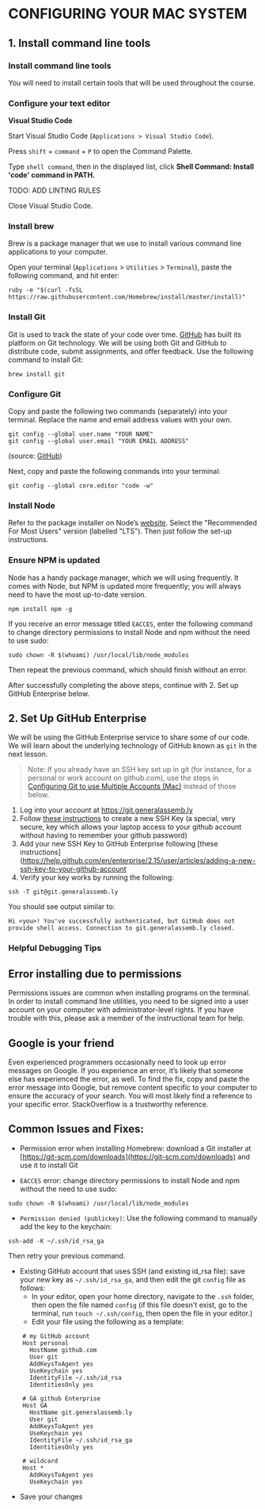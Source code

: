 # CONFIGURING YOUR MAC SYSTEM

## 1. Install command line tools

### Install command line tools
You will need to install certain tools that will be used throughout the course.

### Configure your text editor

**Visual Studio Code**

Start Visual Studio Code (`Applications > Visual Studio Code`).

Press `shift` + `command` + `P` to open the Command Palette.

Type `shell command`, then in the displayed list, click **Shell Command: Install 'code' command in PATH.**

TODO:  ADD LINTING RULES

Close Visual Studio Code.

### Install brew

Brew is a package manager that we use to install various command line applications to your computer.

Open your terminal (`Applications` > `Utilities` > `Terminal`), paste the following command, and hit enter:

```CLI
ruby -e "$(curl -fsSL https://raw.githubusercontent.com/Homebrew/install/master/install)"
```

### Install Git

Git is used to track the state of your code over time. [GitHub](https://github.com/) has built its platform on Git technology. We will be using both Git and GitHub to distribute code, submit assignments, and offer feedback. Use the following command to install Git:

```
brew install git
```

### Configure Git

Copy and paste the following two commands (separately) into your terminal. Replace the name and email address values with your own.

```
git config --global user.name "YOUR NAME"
git config --global user.email "YOUR EMAIL ADDRESS"
```

(source: [GitHub](https://help.github.com/en/github/getting-started-with-github/set-up-git))

Next, copy and paste the following commands into your terminal:

```
git config --global core.editor "code -w"
```

### Install Node

Refer to the package installer on Node’s [website](https://nodejs.org/en/). Select the "Recommended For Most Users" version (labelled "LTS"). Then just follow the set-up instructions.

### Ensure NPM is updated

Node has a handy package manager, which we will using frequently. It comes with Node, but NPM is updated more frequently; you will always need to have the most up-to-date version.

```
npm install npm -g
```

If you receive an error message titled `EACCES`, enter the following command to change directory permissions to install Node and npm without the need to use sudo:

```
sudo chown -R $(whoami) /usr/local/lib/node_modules
```

Then repeat the previous command, which should finish without an error.

After successfully completing the above steps, continue with 2. Set up GitHub Enterprise below.

## 2. Set Up GitHub Enterprise

We will be using the GitHub Enterprise service to share some of our code. We will learn about the underlying technology of GitHub known as `git` in the next lesson.

> Note: If you already have an SSH key set up in git (for instance, for a personal or work account on github.com), use the steps in [Configuring Git to use Multiple Accounts (Mac)]() instead of those below.

1. Log into your account at https://git.generalassemb.ly
2. Follow [these instructions](https://help.github.com/en/enterprise/2.15/user/articles/generating-a-new-ssh-key-and-adding-it-to-the-ssh-agent) to create a new SSH Key (a special, very secure, key which allows your laptop access to your github account without having to remember your github password)
3. Add your new SSH Key to GitHub Enterprise following [these instructions](https://help.github.com/en/enterprise/2.15/user/articles/adding-a-new-ssh-key-to-your-github-account
4. Verify your key works by running the following:

```
ssh -T git@git.generalassemb.ly
```

You should see output similar to:

`Hi <you>! You've successfully authenticated, but GitHub does not provide shell access. Connection to git.generalassemb.ly closed.`

### Helpful Debugging Tips

## Error installing due to permissions

Permissions issues are common when installing programs on the terminal. In order to install command line utilities, you need to be signed into a user account on your computer with administrator-level rights. If you have trouble with this, please ask a member of the instructional team for help.

## Google is your friend

Even experienced programmers occasionally need to look up error messages on Google. If you experience an error, it’s likely that someone else has experienced the error, as well. To find the fix, copy and paste the error message into Google, but remove content specific to your computer to ensure the accuracy of your search. You will most likely find a reference to your specific error. StackOverflow is a trustworthy reference.

## Common Issues and Fixes:

* Permission error when installing Homebrew: download a Git installer at [https://git-scm.com/downloads](https://git-scm.com/downloads) and use it to install Git

* `EACCES` error: change directory permissions to install Node and npm without the need to use sudo:

```
sudo chown -R $(whoami) /usr/local/lib/node_modules
```

* `Permission denied (publickey)`: Use the following command to manually add the key to the keychain:

```
ssh-add -K ~/.ssh/id_rsa_ga
```

Then retry your previous command.

* Existing GitHub account that uses SSH (and existing id_rsa file): save your new key as `~/.ssh/id_rsa_ga`, and then edit the git `config` file as follows:
	* In your editor, open your home directory, navigate to the `.ssh` folder, then open the file named `config` (if this file doesn't exist, go to the terminal, run `touch ~/.ssh/config`, then open the file in your editor.)
	* Edit your file using the following as a template:

```
    # my GitHub account 
    Host personal
      HostName github.com
      User git
      AddKeysToAgent yes
      UseKeychain yes
      IdentityFile ~/.ssh/id_rsa
      IdentitiesOnly yes
    
    # GA github Enterprise
    Host GA   
      HostName git.generalassemb.ly
      User git
      AddKeysToAgent yes
      UseKeychain yes
      IdentityFile ~/.ssh/id_rsa_ga
      IdentitiesOnly yes
    
    # wildcard
    Host *
      AddKeysToAgent yes
      UseKeychain yes
```
* Save your changes